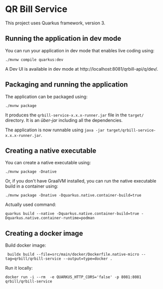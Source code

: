 # QR Bill Service

This project uses Quarkus framework, version 3.

## Running the application in dev mode

You can run your application in dev mode that enables live coding using:
```shell
./mvnw compile quarkus:dev
```

A Dev UI is available in dev mode at http://localhost:8081/qrbill-api/q/dev/.


## Packaging and running the application

The application can be packaged using:
```shell
./mvnw package
```
It produces the `qrbill-service-x.x.x-runner.jar` file in the `target/` directory.
It is an _über-jar_ including all the dependencies.

The application is now runnable using `java -jar target/qrbill-service-x.x.x-runner.jar`.

## Creating a native executable

You can create a native executable using:
```shell
./mvnw package -Dnative
```

Or, if you don't have GraalVM installed, you can run the native executable build in a container using:
```shell
./mvnw package -Dnative -Dquarkus.native.container-build=true
```

Actually used command:

```shell
quarkus build --native -Dquarkus.native.container-build=true -Dquarkus.native.container-runtime=podman
```

## Creating a docker image

Build docker image:

```shell
 buildx build --file=src/main/docker/Dockerfile.native-micro --tag=qrbill/qrbill-service --output=type=docker .
```

Run it locally:

```shell
docker run -i --rm  -e QUARKUS_HTTP_CORS='false' -p 8081:8081 qrbill/qrbill-service
```
